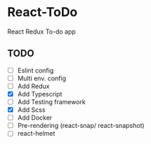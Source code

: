 # React-ToDo
React Redux To-do app

## TODO
 - [ ] Eslint config
 - [ ] Multi env. config
 - [ ] Add Redux
 - [x] Add Typescript
 - [ ] Add Testing framework
 - [x] Add Scss
 - [ ] Add Docker
 - [ ] Pre-rendering (react-snap/ react-snapshot)
 - [ ] react-helmet
